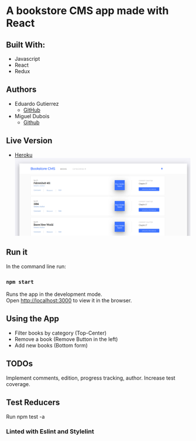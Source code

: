 # A bookstore CMS app made with React

## Built With:

- Javascript
- React
- Redux

## Authors

- Eduardo Gutierrez 
  - [GitHub](https://github.com/fedgut/)
- Miguel Dubois
  - [Github](https://github.com/migueldp4/)

## Live Version
- [Heroku](https://magic-bookstore10.herokuapp.com/)
![screenshot1](./screenshot.png)

## Run it

In the command line run:

### `npm start`

Runs the app in the development mode.<br />
Open [http://localhost:3000](http://localhost:3000) to view it in the browser.

## Using the App

- Filter books by category (Top-Center)
- Remove a book (Remove Button in the left)
- Add new books (Bottom form)

## TODOs

Implement comments, edition, progress tracking, author.
Increase test coverage. 


## Test Reducers

Run npm test -a

### Linted with Eslint and Stylelint
